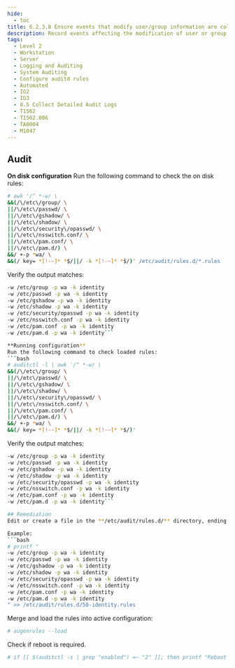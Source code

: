 ```yaml
---
hide:
  - toc
title: 6.2.3.8 Ensure events that modify user/group information are collected
description: Record events affecting the modification of user or group information, including that of passwords and old passwords if in use.
tags:
  - Level 2
  - Workstation
  - Server
  - Logging and Auditing
  - System Auditing
  - Configure auditd rules
  - Automated
  - IG2
  - IG3
  - 8.5 Collect Detailed Audit Logs
  - T1562
  - T1562.006
  - TA0004
  - M1047
---
```


## Audit
**On disk configuration**
Run the following command to check the on disk rules:
```bash
# awk '/^ *-w/ \
&&(/\/etc\/group/ \
||/\/etc\/passwd/ \
||/\/etc\/gshadow/ \
||/\/etc\/shadow/ \
||/\/etc\/security\/opasswd/ \
||/\/etc\/nsswitch.conf/ \
||/\/etc\/pam.conf/ \
||/\/etc\/pam.d/) \
&&/ +-p *wa/ \
&&(/ key= *[!-~]* *$/||/ -k *[!-~]* *$/)' /etc/audit/rules.d/*.rules
```

Verify the output matches:
```bash
-w /etc/group -p wa -k identity
-w /etc/passwd -p wa -k identity
-w /etc/gshadow -p wa -k identity
-w /etc/shadow -p wa -k identity
-w /etc/security/opasswd -p wa -k identity
-w /etc/nsswitch.conf -p wa -k identity
-w /etc/pam.conf -p wa -k identity
-w /etc/pam.d -p wa -k identity```

**Running configuration**
Run the following command to check loaded rules:
```bash
# auditctl -l | awk '/^ *-w/ \
&&(/\/etc\/group/ \
||/\/etc\/passwd/ \
||/\/etc\/gshadow/ \
||/\/etc\/shadow/ \
||/\/etc\/security\/opasswd/ \
||/\/etc\/nsswitch.conf/ \
||/\/etc\/pam.conf/ \
||/\/etc\/pam.d/) \
&&/ +-p *wa/ \
&&(/ key= *[!-~]* *$/||/ -k *[!-~]* *$/)'
```

Verify the output matches:
```bash
-w /etc/group -p wa -k identity
-w /etc/passwd -p wa -k identity
-w /etc/gshadow -p wa -k identity
-w /etc/shadow -p wa -k identity
-w /etc/security/opasswd -p wa -k identity
-w /etc/nsswitch.conf -p wa -k identity
-w /etc/pam.conf -p wa -k identity
-w /etc/pam.d -p wa -k identity```

## Remediation
Edit or create a file in the **/etc/audit/rules.d/** directory, ending in **.rules** extension, with the relevant rules to monitor events that modify user/group information.

Example:
```bash
# printf "
-w /etc/group -p wa -k identity
-w /etc/passwd -p wa -k identity
-w /etc/gshadow -p wa -k identity
-w /etc/shadow -p wa -k identity
-w /etc/security/opasswd -p wa -k identity
-w /etc/nsswitch.conf -p wa -k identity
-w /etc/pam.conf -p wa -k identity
-w /etc/pam.d -p wa -k identity
" >> /etc/audit/rules.d/50-identity.rules
```

Merge and load the rules into active configuration:
```bash
# augenrules --load
```

Check if reboot is required.
```bash
# if [[ $(auditctl -s | grep "enabled") =~ "2" ]]; then printf "Reboot required to load rules\n"; fi
```
